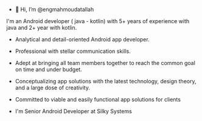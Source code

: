- 👋 Hi, I’m @engmahmoudatallah

I'm an Android developer ( java - kotlin) with 5+ years of experience with java and 2+ year with kotlin.
* Analytical and detail-oriented Android app developer.

* Professional with stellar communication skills. 

* Adept at bringing all team members together to reach the common goal on time and under budget.

* Conceptualizing app solutions with the latest technology, design theory, and a large dose of creativity.

* Committed to viable and easily functional app solutions for clients

- I'm Senior Android Developer at Silky Systems

<!---
engmahmoudatallah/engmahmoudatallah is a ✨ special ✨ repository because its `README.md` (this file) appears on your GitHub profile.
You can click the Preview link to take a look at your changes.
--->
